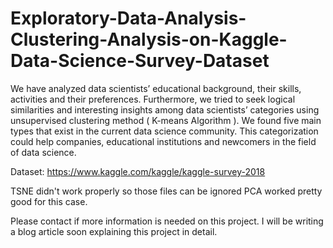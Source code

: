 # Exploratory-Data-Analysis-Clustering-Analysis-on-Kaggle-Data-Science-Survey-Dataset

We have analyzed data scientists’ educational background, their skills, activities and their preferences. 
Furthermore, we tried to seek logical similarities and interesting insights among data scientists’ categories using unsupervised clustering
 method ( K-means Algorithm ). We found five main types that exist in the current data science community. 
 This categorization could help companies, educational institutions and newcomers in the field of data science.


Dataset:
https://www.kaggle.com/kaggle/kaggle-survey-2018


TSNE didn't work properly so those files can be ignored
PCA worked pretty good for this case. 

Please contact if more information is needed on this project. I will be writing a blog article soon explaining this project in detail.
